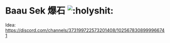 # Baau Sek 爆石 ![:holyshit:](https://cdn.discordapp.com/emojis/401589190904774659.webp?size=128&quality=lossless)
Idea: https://discord.com/channels/373199722573201408/1025678308999966741